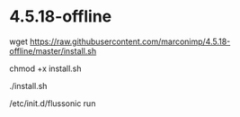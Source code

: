 # 4.5.18-offline

wget https://raw.githubusercontent.com/marconimp/4.5.18-offline/master/install.sh

chmod +x install.sh

./install.sh


/etc/init.d/flussonic run
